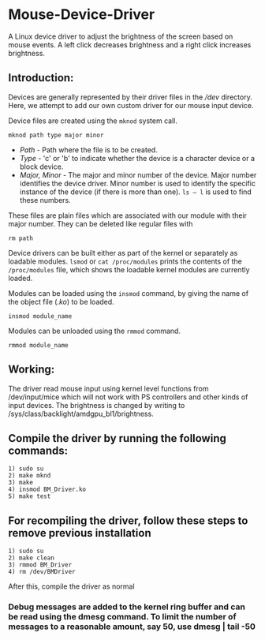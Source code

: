 # Mouse-Device-Driver
A Linux device driver to adjust the brightness of the screen based on mouse events. A left click decreases brightness and a right click increases brightness.

## Introduction:
Devices are generally represented by their driver files in the */dev* directory. Here, we attempt to add our own custom driver for our mouse input device. 

Device files are created using the ```mknod``` system call.

```
mknod path type major minor
```

- *Path* - Path where the file is to be created.
- *Type* - 'c' or 'b' to indicate whether the device is a character device or a block device.
- *Major, Minor* - The major and minor number of the device. Major number identifies the device driver. Minor number is used to identify the specific instance of the device (if there is more than one). ```ls – l``` is used to find these numbers.

These files are plain files which are associated with our module with their major number. They can be deleted like regular files with

```
rm path
```


Device drivers can be built either as part of the kernel or separately as loadable modules. ```lsmod``` or ```cat /proc/modules``` prints the contents of the ```/proc/modules``` file, which shows the loadable kernel modules are currently loaded.

Modules can be loaded using the ```insmod``` command, by giving the name of the object file (*.ko*) to be loaded.

```
insmod module_name
```
Modules can be unloaded using the ```rmmod``` command.

```
rmmod module_name
```


## Working:
The driver read mouse input using kernel level functions from /dev/input/mice which will not work with PS controllers and other kinds of input devices. The brightness is changed by writing to /sys/class/backlight/amdgpu_bl1/brightness.

## Compile the driver by running the following commands:
```
1) sudo su
2) make mknd 
3) make
4) insmod BM_Driver.ko
5) make test
```

## For recompiling the driver, follow these steps to remove previous installation
```
1) sudo su
2) make clean
3) rmmod BM_Driver
4) rm /dev/BMDriver
```
After this, compile the driver as normal

### Debug messages are added to the kernel ring buffer and can be read using the dmesg command. To limit the number of messages to a reasonable amount, say 50, use dmesg | tail -50
